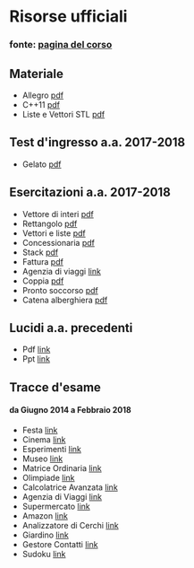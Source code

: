 # Risorse ufficiali
### fonte: [pagina del corso](https://www.mat.unical.it/informatica/FondamentiDIInformatica)

## Materiale
- Allegro [pdf](Allegro.pdf)
- C++11 [pdf](c++11.pdf)
- Liste e Vettori STL [pdf](STL-Liste-Vettori.pdf)

## Test d'ingresso a.a. 2017-2018
- Gelato [pdf](esercitazioni/20170925-Gelato.txt)

## Esercitazioni a.a. 2017-2018
- Vettore di interi [pdf](esercitazioni/20171009-Vettorediinteri.pdf)
- Rettangolo [pdf](esercitazioni/20171010-Rettangolo.pdf)
- Vettori e liste [pdf](esercitazioni/20171016-Vettorieliste.pdf)
- Concessionaria [pdf](esercitazioni/20171023-Concessionaria.pdf)
- Stack [pdf](esercitazioni/20171030-Stack.pdf)
- Fattura [pdf](esercitazioni/20171100-Fattura.pdf)
- Agenzia di viaggi [link](esercitazioni/20171113-Agenziadiviaggi)
- Coppia [pdf](esercitazioni/20171116-Coppia.pdf)
- Pronto soccorso [pdf](esercitazioni/20171127-ProntoSoccorso.pdf)
- Catena alberghiera [pdf](esercitazioni/20171204-CatenaAlberghiera.pdf)

## Lucidi a.a. precedenti
- Pdf [link](lucidi_pdf)
- Ppt [link](lucidi_ppt)

## Tracce d'esame
#### da Giugno 2014 a Febbraio 2018
- Festa [link](tracce/20140630-Festa)
- Cinema [link](tracce/20160209-Cinema)
- Esperimenti [link](tracce/20160225-Esperimenti)
- Museo [link](tracce/20160705-Museo)
- Matrice Ordinaria [link](tracce/20160729-MatriceOrdinaria)
- Olimpiade [link](tracce/20160922-Olimpiade)
- Calcolatrice Avanzata [link](tracce/20161122-CalcolatriceAvanzata)
- Agenzia di Viaggi [link](tracce/20170207-AgenziaViaggi)
- Supermercato [link](tracce/20170227-Supermercato)
- Amazon [link](tracce/20170322-Amazon)
- Analizzatore di Cerchi [link](tracce/20170629-AnalizzatoreCerchi)
- Giardino [link](tracce/20170919-Giardino)
- Gestore Contatti [link](tracce/20171016-GestoreContatti)
- Sudoku [link](tracce/20180205-Sudoku)